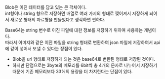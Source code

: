 Blob은 이진 데이터를 담고 있는 큰 객체이다.  
int형이나 string 형으로 저장하면 배열로 여러 가지의 형태로 찢어져서 저장하게 되어서 새로운 형태의 자료형을 만들었다고 생각하면 편하다.

Base64는 string 변수로 이진 파일에 대한 정보를 저장하기 위하여 사용하는 개념이다.  
따라서 이미지와 같은 이진 파일을 string 형태로 변환하여 json 파일에 저장하여서 api에 같이 넣어서 보낼 수 있다는 장점이 있다.
* Blob을 url 형태로 저장하게 되는 것은 base64로 변환된 형태로 저장된 것이다.
* 하지만 단점으로는 3byte의 메모리를 6bit씩 총 4개의 문자로 나누어서 저장하기 때문에 기존 메모리보다 33%의 용량을 더 차지한다는 단점이 있다.